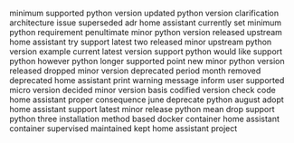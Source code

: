 minimum supported python version updated python version clarification architecture issue superseded adr home assistant currently set minimum python requirement penultimate minor python version released upstream home assistant try support latest two released minor upstream python version example current latest version support python would like support python however python longer supported point new minor python version released dropped minor version deprecated period month removed deprecated home assistant print warning message inform user supported micro version decided minor version basis codified version check code home assistant proper consequence june deprecate python august adopt home assistant support latest minor release python mean drop support python three installation method based docker container home assistant container supervised maintained kept home assistant project